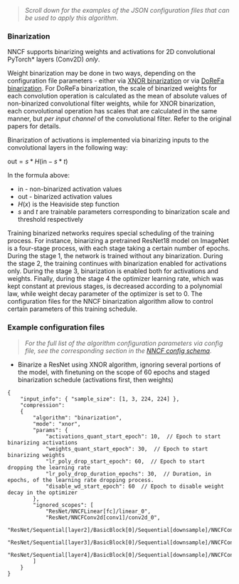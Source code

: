 >_Scroll down for the examples of the JSON configuration files that can be used to apply this algorithm_.

### Binarization

NNCF supports binarizing weights and activations for 2D convolutional PyTorch\* layers (Conv2D) _only_.

Weight binarization may be done in two ways, depending on the configuration file parameters - either via [XNOR binarization](https://arxiv.org/abs/1603.05279) or via [DoReFa binarization](https://arxiv.org/abs/1606.06160). For DoReFa binarization, the scale of binarized weights for each convolution operation is calculated as the mean of absolute values of non-binarized convolutional filter weights, while for XNOR binarization, each convolutional operation has scales that are calculated in the same manner, but _per input channel_ of the convolutional filter. Refer to the original papers for details.

Binarization of activations is implemented via binarizing inputs to the convolutional layers in the following way:

$\text{out} = s * H(\text{in} - s*t)$

In the formula above:

- $\text{in}$ - non-binarized activation values
- $\text{out}$ - binarized activation values
- $H(x)$ is the Heaviside step function
- $s$ and $t$ are trainable parameters corresponding to binarization scale and threshold respectively

Training binarized networks requires special scheduling of the training process. For instance, binarizing a pretrained ResNet18 model on ImageNet is a four-stage process, with each stage taking a certain number of epochs. During the stage 1, the network is trained without any binarization. During the stage 2, the training continues with binarization enabled for activations only. During the stage 3, binarization is enabled both for activations and weights. Finally, during the stage 4 the optimizer learning rate, which was kept constant at previous stages, is decreased according to a polynomial law, while weight decay parameter of the optimizer is set to 0. The configuration files for the NNCF binarization algorithm allow to control certain parameters of this training schedule.

### Example configuration files

>_For the full list of the algorithm configuration parameters via config file, see the corresponding section in the [NNCF config schema](https://openvinotoolkit.github.io/nncf/)_.

- Binarize a ResNet using XNOR algorithm, ignoring several portions of the model, with finetuning on the scope of 60 epochs and staged binarization schedule (activations first, then weights)

```json5
{
    "input_info": { "sample_size": [1, 3, 224, 224] },
    "compression":
    {
        "algorithm": "binarization",
        "mode": "xnor",
        "params": {
            "activations_quant_start_epoch": 10,  // Epoch to start binarizing activations
            "weights_quant_start_epoch": 30,  // Epoch to start binarizing weights
            "lr_poly_drop_start_epoch": 60,  // Epoch to start dropping the learning rate
            "lr_poly_drop_duration_epochs": 30,  // Duration, in epochs, of the learning rate dropping process.
            "disable_wd_start_epoch": 60  // Epoch to disable weight decay in the optimizer
        },
        "ignored_scopes": [
            "ResNet/NNCFLinear[fc]/linear_0",
            "ResNet/NNCFConv2d[conv1]/conv2d_0",
            "ResNet/Sequential[layer2]/BasicBlock[0]/Sequential[downsample]/NNCFConv2d[0]/conv2d_0",
            "ResNet/Sequential[layer3]/BasicBlock[0]/Sequential[downsample]/NNCFConv2d[0]/conv2d_0",
            "ResNet/Sequential[layer4]/BasicBlock[0]/Sequential[downsample]/NNCFConv2d[0]/conv2d_0"
        ]
    }
}
```
